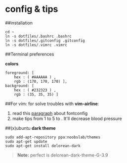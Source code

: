 config & tips
====================================
##installation

```
cd ~
ln -s dotfiles/.bashrc .bashrc
ln -s dotfiles/.gitconfig .gitconfig
ln -s dotfiles/.vimrc .vimrc
```

##Terminal preferences

**colors**

```
foreground: [
    hex : ( #AAAAAA ) ,
    rgb : (170, 170, 170) ],
background: [
    hex : ( #232323 ) ,
    rgb : (35, 35, 35) ]
```

##For vim:
for solve troubles with **vim-airline**:

 1. read this [paragraph](https://powerline.readthedocs.org/en/latest/installation/linux.html#fontconfig) about fontconfig
 2. make tips from 1 to 5 to . It'll decrease blood pressure

##(x)ubuntu
**dark theme**

```
sudo add-apt-repository ppa:noobslab/themes
sudo apt-get update
sudo apt-get install delorean-dark
```

>**Note:** perfect is delorean-dark-theme-G-3.9
